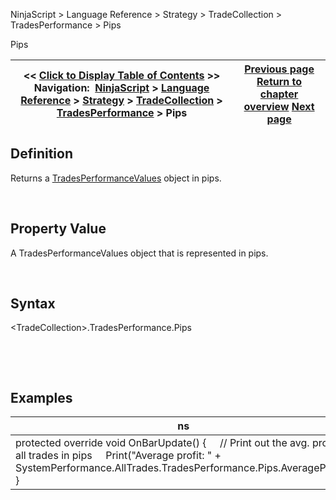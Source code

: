 ﻿


NinjaScript \> Language Reference \> Strategy \> TradeCollection \> TradesPerformance \> Pips






















Pips







| \<\< [Click to Display Table of Contents](pips.md) \>\> **Navigation:**     [NinjaScript](ninjascript-1.md) \> [Language Reference](language_reference_wip-1.md) \> [Strategy](strategy-1.md) \> [TradeCollection](tradecollection-1.md) \> [TradesPerformance](tradesperformance-1.md) \> Pips | [Previous page](performancemetrics-1.md) [Return to chapter overview](tradesperformance-1.md) [Next page](points-1.md) |
| --- | --- |











## Definition


Returns a [TradesPerformanceValues](tradesperformancevalues-1.md) object in pips.  

 


## Property Value


A TradesPerformanceValues object that is represented in pips.


 


## Syntax
\<TradeCollection\>.TradesPerformance.Pips


 


 


## Examples




| ns |
| --- |
| protected override void OnBarUpdate() {      // Print out the avg. profit of all trades in pips      Print("Average profit: " \+ SystemPerformance.AllTrades.TradesPerformance.Pips.AverageProfit); } |



 








